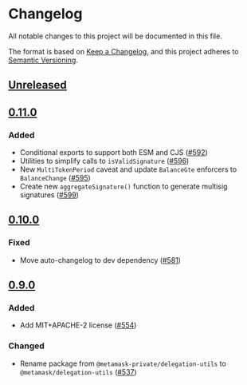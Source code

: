 # Changelog

All notable changes to this project will be documented in this file.

The format is based on [Keep a Changelog](https://keepachangelog.com/en/1.0.0/),
and this project adheres to [Semantic Versioning](https://semver.org/spec/v2.0.0.html).

## [Unreleased]

## [0.11.0]

### Added

- Conditional exports to support both ESM and CJS ([#592](https://github.com/MetaMask/delegator-sdk/pull/592))
- Utilities to simplify calls to `isValidSignature` ([#596](https://github.com/MetaMask/delegator-sdk/pull/596))
- New `MultiTokenPeriod` caveat and update `BalanceGte` enforcers to `BalanceChange` ([#595](https://github.com/MetaMask/delegator-sdk/pull/595))
- Create new `aggregateSignature()` function to generate multisig signatures ([#599](https://github.com/MetaMask/delegator-sdk/pull/599))

## [0.10.0]

### Fixed

- Move auto-changelog to dev dependency ([#581](https://github.com/MetaMask/delegator-sdk/pull/581))

## [0.9.0]

### Added

- Add MIT+APACHE-2 license ([#554](https://github.com/MetaMask/delegator-sdk/pull/554))

### Changed

- Rename package from `@metamask-private/delegation-utils` to `@metamask/delegation-utils` ([#537](https://github.com/MetaMask/delegator-sdk/pull/537))

[Unreleased]: https://github.com/MetaMask/delegator-sdk/compare/@metamask/delegation-utils@0.11.0...HEAD
[0.11.0]: https://github.com/MetaMask/delegator-sdk/compare/@metamask/delegation-utils@0.10.0...@metamask/delegation-utils@0.11.0
[0.10.0]: https://github.com/MetaMask/delegator-sdk/compare/@metamask/delegation-utils@0.9.0...@metamask/delegation-utils@0.10.0
[0.9.0]: https://github.com/MetaMask/delegator-sdk/releases/tag/@metamask/delegation-utils@0.9.0

